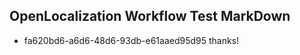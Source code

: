 ## OpenLocalization Workflow Test MarkDown
* fa620bd6-a6d6-48d6-93db-e61aaed95d95 thanks!

<!--HONumber=Aug16_HO4-->


